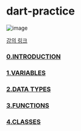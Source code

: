 # dart-practice

![image](https://user-images.githubusercontent.com/78311649/212245535-77d063fc-7b69-4f54-aa22-cd0f1d05536e.png)

[강의 링크](https://nomadcoders.co/dart-for-beginners)

### [0.INTRODUCTION](summary/0.INTRODUCTION.md)

### [1.VARIABLES](summary/1.VARIABLES.md)

### [2.DATA TYPES](summary/2.DATA%20TYPES.md)

### [3.FUNCTIONS](summary/3.FUNCTIONS.md)

### [4.CLASSES](summary/4.CLASSES.md)

